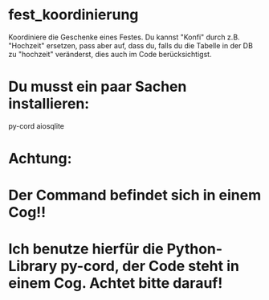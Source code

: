 # fest_koordinierung
Koordiniere die Geschenke eines Festes.
Du kannst "Konfi" durch z.B. "Hochzeit" ersetzen, pass aber auf, dass du, falls du die Tabelle in der DB zu "hochzeit" veränderst, dies auch im Code berücksichtigst. 
# Du musst ein paar Sachen installieren:
py-cord
aiosqlite

# Achtung:
# Der Command befindet sich in einem Cog!!
# Ich benutze hierfür die Python-Library py-cord, der Code steht in einem Cog. Achtet bitte darauf!
